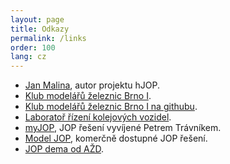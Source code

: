 ```yaml
---
layout: page
title: Odkazy
permalink: /links
order: 100
lang: cz
---
```


 * [Jan Malina](http://apophis.cz/), autor projektu hJOP.
 * [Klub modelářů železnic Brno I](http://kmz-brno.cz/).
 * [Klub modelářů železnic Brno I na githubu](https://github.com/kmzbrnoI/).
 * [Laboratoř řízení kolejových vozidel](http://lrkv.pef.mendelu.cz/).
 * [myJOP](http://jopka.cz/), JOP řešení vyvíjené Petrem Trávníkem.
 * [Model JOP](http://modeljop.cz/), komerčně dostupné JOP řešení.
 * [JOP dema od AŽD](https://www.azd.cz/media/ke-stazeni/).

